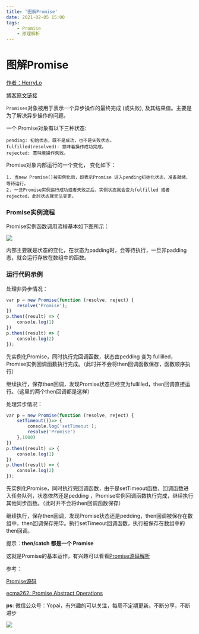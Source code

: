 ```yaml
---
title: '图解Promise'
date: 2021-02-05 15:00
tags: 
    - Promise
    - 原理解析
---
```

# 图解Promise

[作者：HerryLo](https://github.com/HerryLo)

[博客原文链接](https://github.com/AttemptWeb/Record/issues/29)

```Promises```对象被用于表示一个异步操作的最终完成 (或失败), 及其结果值。主要是为了解决异步操作的问题。

一个 Promise对象有以下三种状态:

    pending: 初始状态，既不是成功，也不是失败状态。
    fulfilled(resolved): 意味着操作成功完成。
    rejected: 意味着操作失败。

Promise对象内部运行的一个变化， 变化如下：

    1. 当new Promise()被实例化后，即表示Promise 进入pending初始化状态，准备就绪，等待运行。
    2. 一旦Promise实例运行成功或者失败之后，实例状态就会变为fulfilled 或者 rejected，此时状态就无法变更。

### Promise实例流程

Promise实例函数调用流程基本如下图所示：

![](/20210205/1612934911965.jpg)

内部主要就是状态的变化，在状态为padding时，会等待执行，一旦非padding态，就会运行存放在数组中的函数。

### 运行代码示例

处理非异步情况：
```javascript
var p = new Promise(function (resolve, reject) {
    resolve('Promise');
})
p.then((result) => {
    console.log(1)
})
p.then((result) => {
    console.log(2)
});
```
先实例化Promise，同时执行完回调函数，状态由pedding 变为 fullilled，Promise实例回调函数执行完成。（此时并不会将then回调函数保存，函数顺序执行）

继续执行，保存then回调，发现Promise状态已经变为fullilled，then回调直接运行。（这里的两个then回调都是这样）

处理异步情况：

```javascript
var p = new Promise(function (resolve, reject) {
    setTimeout(()=> {
        console.log('setTimeout');
        resolve('Promise')
    },1000)
})
p.then((result) => {
    console.log(1)
})
p.then((result) => {
    console.log(2)
});
```

先实例化Promise，同时执行完回调函数，由于是setTimeout函数，回调函数进入任务队列，状态依然还是pedding ，Promise实例回调函数执行完成，继续执行其他同步函数。（此时并不会将then回调函数保存）

继续执行，保存then回调，发现Promise状态还是pedding，then回调被保存在数组中，then回调保存完毕。执行setTimeout回调函数，执行被保存在数组中的then回调。

提示：**then/catch 都是一个 Promise**

这就是Promise的基本运作，有兴趣可以看看[Promise源码解析](/front/2019-09-22)

参考：

[Promise源码](https://github.com/then/promise/blob/master/src/core.js)

[ecma262: Promise Abstract Operations](https://tc39.es/ecma262/#sec-promise-abstract-operations)

**ps**: 微信公众号：Yopai，有兴趣的可以关注，每周不定期更新。不断分享，不断进步

![](/webChat1.png)